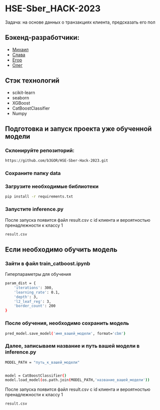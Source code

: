 # HSE-Sber_HACK-2023

Задача: на основе данных о транзакциях клиента, предсказать его пол

## Бэкенд-разработчики:
- [Михаил](https://github.com/varekha)
- [Слава](ttps://github.com/02lava)
- [Егор](https://github.com/b3GOR)
- [Олег](https://github.com/Aureilius)

## Cтэк технологий

- scikit-learn
- seaborn
- XGBoost
- CatBoostClassifier
- Numpy



## Подготовка и запуск проекта уже обученной модели

### Склонируйте репозиторий:
```sh
https://github.com/b3GOR/HSE-Sber-Hack-2023.git
```

### Сохраните папку data

### Загрузите необходимые библиотеки
```sh
pip install -r requirements.txt
```
### Запустите inference.py
После запуска появится файл result.csv с id клиента и вероятностью пренадлежности к классу 1
```sh
result.csv
```

## Если необходимо обучить модель

### Зайти в файл train_catboost.ipynb 
Гиперпараметры для обучения
```sh
param_dist = {
    'iterations': 300,
    'learning_rate': 0.1,
    'depth': 3,
    'l2_leaf_reg': 3,
    'border_count': 200
}
```

### После обучения, необходимо сохранить модель
```sh
pred_model.save_model('имя_вашей_модели', format='cbm')
```

### Далее, записываем название и путь вашей модели в inference.py

```sh
MODEL_PATH = "путь_к_вашей_модели"


model = CatBoostClassifier()  
model.load_model(os.path.join(MODEL_PATH,'название_вашей_модели'))
```
После запуска появится файл result.csv с id клиента и вероятностью пренадлежности к классу 1
```sh
result.csv
```


